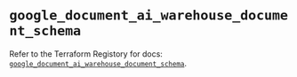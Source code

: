 # `google_document_ai_warehouse_document_schema`

Refer to the Terraform Registory for docs: [`google_document_ai_warehouse_document_schema`](https://registry.terraform.io/providers/hashicorp/google/5.29.0/docs/resources/document_ai_warehouse_document_schema).
